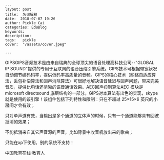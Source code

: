 
    ---
    layout: post  
    title:  名词解释  
    date:  2010-07-07 10:26  
    author: Pickle Cai  
    categories: EduBlog  
    keywords: 
    description:   
    tags:	pickle   
    cover:  "/assets/cover.jpeg"  

    ---  
    
GIPSGIPS音频技术是由来自瑞典的全球顶尖的语音处理高科技公司--"GLOBAL IP SOUND"提供的专用于互联网的语音压缩引擎系统。GIPS技术可根据带宽状况自动调节编码码率，提供低码率高质量的音频。GIPS的核心技术（网络自适应算法，丢包补偿算法和回声消除算法）可很好地解决语音延迟与回声问题，带来完美音质，提供比电话还清晰的语音通话效果。AEC回声抑制算法AEC 模块是 microsoft directsound 底层结构的一部分。GIPS对本算法有出色的实现，skype就是使用的该引擎！该组件包括下列特性和限制：只在不超过 25×15×9 英尺的小房间才会有效； 

只对单声道有效，当输出是多个通道的立体声的时候，只有一个通道能够具有回波抵消的效果； 

不能抵消来自其它声音源的声音，比如背景中收音机放出来的歌曲；

只能在xp下使用，别的系统不支持！





		

		    
 中国教育在线·教育人

